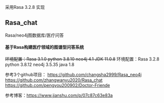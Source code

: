 采用Rasa 3.2.8 实现

## Rasa_chat
Rasa/neo4j图数据库/医疗问答
#### 基于Rasa构建医疗领域的图谱型问答系统
~~环境配置：Rasa 3.1.0   python 3.8.10   neo4j 4.1   JDK 11.0.8~~
环境配置：Rasa 3.2.8   python 3.8.12   neo4j 3.5.35   java 1.8

参考3个github项目：
https://github.com/changsha2999/Rasa_neo4j
https://github.com/zhangwanyu2020/Rasa_chat
https://github.com/pengyou200902/Doctor-Friende

参考博客：https://www.jianshu.com/p/07c87c63e83a










